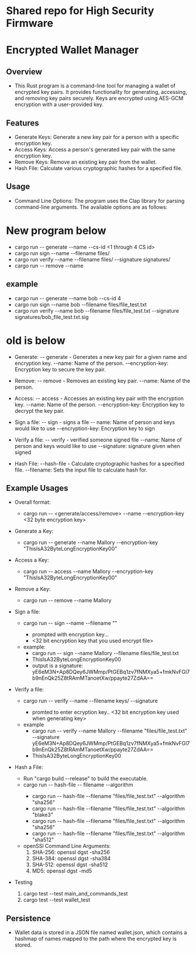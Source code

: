 # Shared repo for High Security Firmware

# Encrypted Wallet Manager

## Overview
- This Rust program is a command-line tool for managing a wallet of encrypted key pairs. It provides functionality for generating, accessing, and removing key pairs securely. Keys are encrypted using AES-GCM encryption with a user-provided key.

## Features
- Generate Keys: Generate a new key pair for a person with a specific encryption key.
- Access Keys: Access a person's generated key pair with the same encryption key.
- Remove Keys: Remove an existing key pair from the wallet.
- Hash File: Calculate various cryptographic hashes for a specified file.

## Usage
- Command Line Options: The program uses the Clap library for parsing command-line arguments. The available options are as follows:


# New program below
* cargo run -- generate --name <Name of persona> --cs-id <1 through 4 CS id>
* cargo run sign --name <Name of persona> --filename files/<name of file to hash>
* cargo run verify --name <Name of persona> --filename files/<name of file to hash> --signature signatures/<signature of hashed file>
* cargo run -- remove --name <name of persona>

## example
* cargo run -- generate --name bob --cs-id 4
* cargo run sign --name bob --filename files/file_test.txt
* cargo run verify --name bob --filename files/file_test.txt --signature signatures/bob_file_test.txt.sig








# old is below

- Generate: -- generate - Generates a new key pair for a given name and encryption key.
    --name: Name of the person.
    --encryption-key: Encryption key to secure the key pair.
- Remove: -- remove - Removes an existing key pair.
    --name: Name of the person.
- Access: -- access - Accesses an existing key pair with the encryption key.
    --name: Name of the person.
    --encryption-key: Encryption key to decrypt the key pair.
    
- Sign a file: -- sign - signs a file
    -- name: Name of person and keys would like to use
    --encryption-key: Encryption key to sign
- Verify a file: -- verify - verified someone signed file
    --name: Name of person and keys would like to use
    --signature: signature given when signed

- Hash File: --hash-file - Calculate cryptographic hashes for a specified file.
    --filename: Sets the input file to calculate hash for.

## Example Usages
- Overall format:
    - cargo run -- <generate/access/remove> --name <name> --encryption-key <32 byte encryption key>
- Generate a Key:
    - cargo run -- generate --name Mallory --encryption-key "ThisIsA32ByteLongEncryptionKey00"
- Access a Key:
    - cargo run -- access --name Mallory --encryption-key "ThisIsA32ByteLongEncryptionKey00"
- Remove a Key:
    - cargo run -- remove --name Mallory

- Sign a file:
    - cargo run -- sign --name <name> --filename "<path to existing file>"
        - prompted with encryption key...
        - <32 bit encryption key that you used encrypt file>
    - example:
        - cargo run -- sign --name Mallory --filename files/file_test.txt
        - ThisIsA32ByteLongEncryptionKey00
        - output is a signature: yE6eM3N+Ap8DQey6JWMmp/PtGEBq1zv7fNMXya5+fmkNvFGl7b9nEnQk25Z8tRAmMTanoetXw/ppayte27ZdAA==
    
- Verify a file:
    - cargo run -- verify --name <name> --filename keys/<file name> --signature <signature given from sign>
        - promted to enter ecryption key.. <32 bit encryption key used when generating key>
    - example
        - cargo run -- verify --name Mallory --filename "files/file_test.txt" --signature yE6eM3N+Ap8DQey6JWMmp/PtGEBq1zv7fNMXya5+fmkNvFGl7b9nEnQk25Z8tRAmMTanoetXw/ppayte27ZdAA==
        - ThisIsA32ByteLongEncryptionKey00

- Hash a File:
    - Run "cargo build --release" to build the executable.
    - cargo run -- hash-file -- filename <filename> --algorithm <algo name>
        - cargo run -- hash-file --filename "files/file_test.txt" --algorithm "sha256"
        - cargo run -- hash-file --filename "files/file_test.txt" --algorithm "blake3"
        - cargo run -- hash-file --filename "files/file_test.txt" --algorithm "sha256"
        - cargo run -- hash-file --filename "files/file_test.txt" --algorithm "sha512"
    - openSSl Command Line Arguments:
        1. SHA-256:  openssl dgst -sha256 <filename>
        2. SHA-384:  openssl dgst -sha384 <filename>
        3. SHA-512:  openssl dgst -sha512 <filename>
        4. MD5:      openssl dgst -md5 <filename>

- Testing 
    1. cargo test --test main_and_commands_test
    2. cargo test --test wallet_test


## Persistence
- Wallet data is stored in a JSON file named wallet.json, which contains a hashmap of names mapped to the path where the encrypted key is stored.
